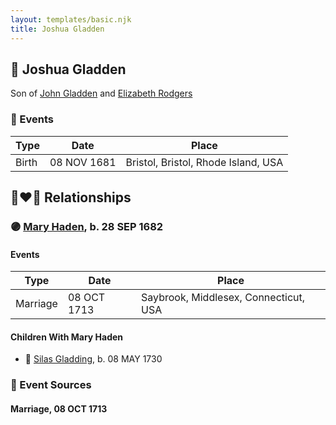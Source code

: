 ```yaml
---
layout: templates/basic.njk
title: Joshua Gladden
---
```

## 🔵 Joshua Gladden

Son of [John Gladden](/people/3/37491986) and [Elizabeth Rodgers](/people/3/38364590)

### 📆 Events

Type | Date | Place
------ | ------ | ------
Birth | 08 NOV 1681 | Bristol, Bristol, Rhode Island, USA

## 👩‍❤️‍👨 Relationships

### 🟣 [Mary Haden](/people/1/19224987), b. 28 SEP 1682

#### Events

Type | Date | Place
------ | ------ | ------
Marriage | 08 OCT 1713 | Saybrook, Middlesex, Connecticut, USA
#### Children With Mary Haden
* 🔵 [Silas Gladding](/people/5/55129348), b. 08 MAY 1730
### 📰 Event Sources

#### <a id="event-10104da3-7f83-4cdf-ab2b-d70ed81ca0e7"></a> Marriage, 08 OCT 1713